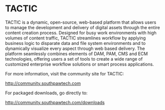 TACTIC
======


TACTIC is a dynamic, open-source, web-based platform that allows users to manage the development and delivery of digital
assets through the entire content creation process. Designed for busy work environments with high volumes of content
traffic, TACTIC streamlines workflow by applying business logic to disparate data and file system environments and to
dynamically visualize every aspect through web based delivery. The platform seamlessly combines elements of DAM, PAM, CMS
and ECM technologies, offering users a set of tools to create a wide range of customized enterprise workflow solutions or
smart process applications.

For more information, visit the community site for TACTIC:

http://community.southpawtech.com

For packaged downloads, go directly to:

http://community.southpawtech.com/downloads

